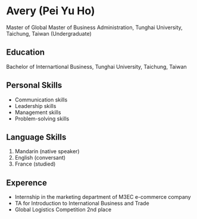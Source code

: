 # Avery (Pei Yu Ho)

Master of Global Master of Business Administration, Tunghai University, Taichung, Taiwan (Undergraduate)

## Education

Bachelor of Internartional Business, Tunghai University, Taichung, Taiwan

## Personal Skills

* Communication skills
* Leadership skills
* Management skills
* Problem-solving skills

## Language Skills

1. Mandarin (native speaker)
2. English (conversant)
3. France (studied)

## Experence
* Internship in the marketing department of M3EC e-commerce company
* TA for Introduction to International Business and Trade
* Global Logistics Competition 2nd place


